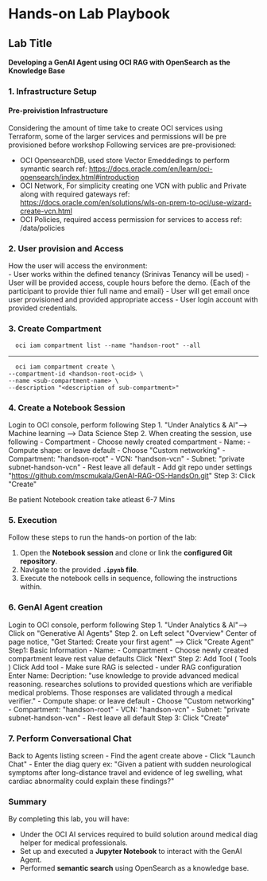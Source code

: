 # Hands-on Lab Playbook  

## Lab Title  
**Developing a GenAI Agent using OCI RAG with OpenSearch as the Knowledge Base**  

### 1. Infrastructure Setup  
#### Pre-proivistion Infrastructure
Considering the amount of time take to create OCI services using Terraform, some of the larger services and permissions will be pre provisioned before workshop
   Following services are pre-provisioned: 
   - OCI OpensearchDB, used store Vector Emeddedings to perform symantic search
      ref: https://docs.oracle.com/en/learn/oci-opensearch/index.html#introduction
   - OCI Network, For simplicity creating one VCN with public and Private along with required gateways
      ref: https://docs.oracle.com/en/solutions/wls-on-prem-to-oci/use-wizard-create-vcn.html
   - OCI Policies, required access permission for services to access 
     ref: /data/policies

### 2. User provision and Access 
   How the user will access the environment:  
      - User works within the defined tenancy (Srinivas Tenancy will be used)
      - User will be provided access, couple hours before the demo.
      {Each of the participant to provide thier full name and email}
      - User will get email once user provisioned and provided appropriate access
      - User login account with provided credentials.

### 3. Create Compartment 
      oci iam compartment list --name "handson-root" --all
----
      oci iam compartment create \
	--compartment-id <handson-root-ocid> \
	--name <sub-compartment-name> \
	--description "<description of sub-compartment>"

### 4. Create a Notebook Session  
   Login to OCI console, perform following 
   Step 1. "Under Analytics & AI"-->
                  Machine learning --> 
                     Data Science 
   Step 2. When creating the session, use following 
      - Compartment - Choose newly created compartment
      - Name: <name of your choice>
      - Compute shape: <shape of your choice> or leave default
      - Choose "Custom networking"
            -  Compartment: "handson-root" 
            -  VCN: "handson-vcn"
            -  Subnet: "private subnet-handson-vcn"
      -  Rest leave all default 
      - Add git repo under settings
         "https://github.com/mscmukala/GenAI-RAG-OS-HandsOn.git"
   Step 3: Click "Create"

Be patient Notebook creation take atleast 6-7 Mins

### 5. Execution  

Follow these steps to run the hands-on portion of the lab:  

1. Open the **Notebook session** and clone or link the **configured Git repository**.  
2. Navigate to the provided **`.ipynb` file**.  
3. Execute the notebook cells in sequence, following the instructions within.  

### 6. GenAI Agent creation  

 Login to OCI console, perform following 
   Step 1. "Under Analytics & AI"-->
               Click on "Generative AI Agents"
   Step 2. on Left select "Overview"
      Center of page notice, 
         "Get Started: Create your first agent" --> Click "Create Agent"
      Step1: Basic Information
            - Name: <of your choice>
            - Compartment - Choose newly created compartment
            leave rest value defaults
          Click "Next"
      Step 2: Add Tool ( Tools )
          Click Add tool 
            - Make sure RAG is selected 
            - under RAG configuration 
                  Enter Name: <of your choice>
                  Decription: "use knowledge to provide advanced medical reasoning. researches solutions to provided questions which are verifiable medical problems. Those responses are validated through a medical verifier."
      - Compute shape: <shape of your choice> or leave default
      - Choose "Custom networking"
            -  Compartment: "handson-root" 
            -  VCN: "handson-vcn"
            -  Subnet: "private subnet-handson-vcn"
      -  Rest leave all default 
   Step 3: Click "Create"

### 7. Perform Conversational Chat 
   Back to Agents listing screen
      - Find the agent create above
      - Click "Launch Chat"
      - Enter the diag query 
         ex: "Given a patient with sudden neurological symptoms after long-distance travel and evidence of leg swelling, what cardiac abnormality could explain these findings?"

### Summary  

By completing this lab, you will have:  
- Under the OCI AI services required to build solution around medical diag helper for medical professionals.
- Set up and executed a **Jupyter Notebook** to interact with the GenAI Agent.  
- Performed **semantic search** using OpenSearch as a knowledge base.  
